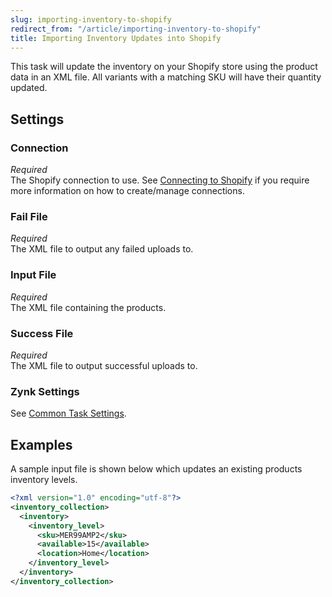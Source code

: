 ```yaml
---
slug: importing-inventory-to-shopify
redirect_from: "/article/importing-inventory-to-shopify"
title: Importing Inventory Updates into Shopify
---
```

This task will update the inventory on your Shopify store using the product data in an XML file. All variants with a matching SKU will have their quantity updated.

## Settings
### Connection
_Required_  
The Shopify connection to use. See [Connecting to Shopify](connecting-to-shopify) if you require more information on how to create/manage connections.

### Fail File
_Required_  
The XML file to output any failed uploads to.

### Input File
_Required_  
The XML file containing the products. 

### Success File
_Required_  
The XML file to output successful uploads to. 

### Zynk Settings
See [Common Task Settings](common-task-settings).

## Examples
A sample input file is shown below which updates an existing products inventory levels.
```xml
<?xml version="1.0" encoding="utf-8"?>
<inventory_collection>
  <inventory>
    <inventory_level>
      <sku>MER99AMP2</sku>
      <available>15</available>
      <location>Home</location>
    </inventory_level>
  </inventory>
</inventory_collection>
```
